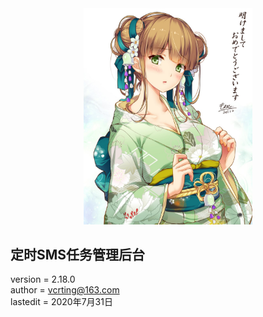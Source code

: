 <center><img width = '270' src ="https://github.com/VcrTing/SMSTask/blob/master/0.jpg?raw=true"/></center>
  
## 定时SMS任务管理后台
version = 2.18.0  
author = vcrting@163.com  
lastedit = 2020年7月31日